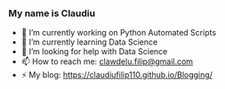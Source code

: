 ### My name is Claudiu

- 🔭 I’m currently working on Python Automated Scripts
- 🌱 I’m currently learning Data Science
- 🤔 I’m looking for help with Data Science
- 📫 How to reach me: clawdelu.filip@gmail.com  
- ⚡ My blog: https://claudiufilip110.github.io/Blogging/
